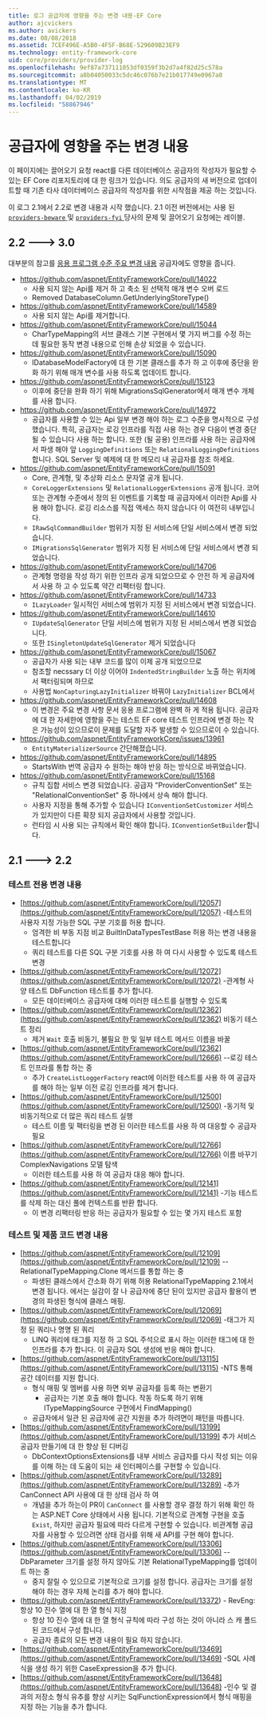 ```yaml
---
title: 로그 공급자에 영향을 주는 변경 내용-EF Core
author: ajcvickers
ms.author: avickers
ms.date: 08/08/2018
ms.assetid: 7CEF496E-A5B0-4F5F-B68E-529609B23EF9
ms.technology: entity-framework-core
uid: core/providers/provider-log
ms.openlocfilehash: 9ef87a737111053df0359f3b2d7a4f82d25c578a
ms.sourcegitcommit: a8b04050033c5dc46c076b7e21b017749e0967a8
ms.translationtype: MT
ms.contentlocale: ko-KR
ms.lasthandoff: 04/02/2019
ms.locfileid: "58867946"
---
```

# <a name="provider-impacting-changes"></a>공급자에 영향을 주는 변경 내용

이 페이지에는 끌어오기 요청 react를 다른 데이터베이스 공급자의 작성자가 필요할 수 있는 EF Core 리포지토리에 대 한 링크가 있습니다. 의도 공급자의 새 버전으로 업데이트할 때 기존 타사 데이터베이스 공급자의 작성자를 위한 시작점을 제공 하는 것입니다.

이 로그 2.1에서 2.2로 변경 내용과 시작 했습니다. 2.1 이전 버전에서는 사용 된 [ `providers-beware` ](https://github.com/aspnet/EntityFrameworkCore/labels/providers-beware) 및 [ `providers-fyi` ](https://github.com/aspnet/EntityFrameworkCore/labels/providers-fyi) 당사의 문제 및 끌어오기 요청에는 레이블.

## <a name="22-----30"></a>2.2 ---> 3.0

대부분의 참고를 [응용 프로그램 수준 주요 변경 내용](../what-is-new/ef-core-3.0/breaking-changes.md) 공급자에도 영향을 줍니다.

* https://github.com/aspnet/EntityFrameworkCore/pull/14022
  * 사용 되지 않는 Api를 제거 하 고 축소 된 선택적 매개 변수 오버 로드
  * Removed DatabaseColumn.GetUnderlyingStoreType()
* https://github.com/aspnet/EntityFrameworkCore/pull/14589
  * 사용 되지 않는 Api를 제거합니다.
* https://github.com/aspnet/EntityFrameworkCore/pull/15044
  * CharTypeMapping의 서브 클래스 기본 구현에서 몇 가지 버그를 수정 하는 데 필요한 동작 변경 내용으로 인해 손상 되었을 수 있습니다.
* https://github.com/aspnet/EntityFrameworkCore/pull/15090
  * IDatabaseModelFactory에 대 한 기본 클래스를 추가 하 고 이후에 중단을 완화 하기 위해 매개 변수를 사용 하도록 업데이트 합니다.
* https://github.com/aspnet/EntityFrameworkCore/pull/15123
  * 이후에 중단을 완화 하기 위해 MigrationsSqlGenerator에서 매개 변수 개체를 사용 합니다.
* https://github.com/aspnet/EntityFrameworkCore/pull/14972
  * 공급자를 사용할 수 있는 Api 일부 변경 해야 하는 로그 수준을 명시적으로 구성 했습니다. 특히, 공급자는 로깅 인프라를 직접 사용 하는 경우 다음이 변경 중단 될 수 있습니다 사용 하는 합니다. 또한 (될 공용) 인프라를 사용 하는 공급자에서 파생 해야 앞 `LoggingDefinitions` 또는 `RelationalLoggingDefinitions`합니다. SQL Server 및 예제에 대 한 메모리 내 공급자를 참조 하세요.
* https://github.com/aspnet/EntityFrameworkCore/pull/15091
  * Core, 관계형, 및 추상화 리소스 문자열 공개 됩니다.
  * `CoreLoggerExtensions` 및 `RelationalLoggerExtensions` 공개 됩니다. 코어 또는 관계형 수준에서 정의 된 이벤트를 기록할 때 공급자에서 이러한 Api를 사용 해야 합니다. 로깅 리소스를 직접 액세스 하지 않습니다 이 여전히 내부입니다.
  * `IRawSqlCommandBuilder` 범위가 지정 된 서비스에 단일 서비스에서 변경 되었습니다.
  * `IMigrationsSqlGenerator` 범위가 지정 된 서비스에 단일 서비스에서 변경 되었습니다.
* https://github.com/aspnet/EntityFrameworkCore/pull/14706
  * 관계형 명령을 작성 하기 위한 인프라 공개 되었으므로 수 안전 하 게 공급자에서 사용 하 고 수 있도록 약간 리팩터링 합니다.
* https://github.com/aspnet/EntityFrameworkCore/pull/14733
  * `ILazyLoader` 일시적인 서비스에 범위가 지정 된 서비스에서 변경 되었습니다.
* https://github.com/aspnet/EntityFrameworkCore/pull/14610
  * `IUpdateSqlGenerator` 단일 서비스에 범위가 지정 된 서비스에서 변경 되었습니다.
  * 또한 `ISingletonUpdateSqlGenerator` 제거 되었습니다
* https://github.com/aspnet/EntityFrameworkCore/pull/15067
  * 공급자가 사용 되는 내부 코드를 많이 이제 공개 되었으므로
  * 참조할 necssary 더 이상 이어야 `IndentedStringBuilder` 노출 하는 위치에서 팩터링되며 하므로
  * 사용법 `NonCapturingLazyInitializer` 바꿔야 `LazyInitializer` BCL에서
* https://github.com/aspnet/EntityFrameworkCore/pull/14608
  * 이 변경은 주요 변경 사항 문서 응용 프로그램에 완벽 하 게 적용 됩니다. 공급자에 대 한 자세한에 영향을 주는 테스트 EF core 테스트 인프라에 변경 하는 작은 가능성이 있으므로이 문제를 도달할 자주 발생할 수 있으므로이 수 있습니다.
* https://github.com/aspnet/EntityFrameworkCore/issues/13961
  * `EntityMaterializerSource` 간단해졌습니다.
* https://github.com/aspnet/EntityFrameworkCore/pull/14895
  * StartsWith 번역 공급자 수 원하는 해야 반응 하는 방식으로 바뀌었습니다.
* https://github.com/aspnet/EntityFrameworkCore/pull/15168
  * 규칙 집합 서비스 변경 되었습니다. 공급자 "ProviderConventionSet" 또는 "RelationalConventionSet" 중 하나에서 상속 해야 합니다.
  * 사용자 지정을 통해 추가할 수 있습니다 `IConventionSetCustomizer` 서비스가 있지만이 다른 확장 되지 공급자에서 사용할 것입니다.
  * 런타임 시 사용 되는 규칙에서 확인 해야 합니다. `IConventionSetBuilder`합니다.

## <a name="21-----22"></a>2.1 ---> 2.2

### <a name="test-only-changes"></a>테스트 전용 변경 내용

* [https://github.com/aspnet/EntityFrameworkCore/pull/12057](https://github.com/aspnet/EntityFrameworkCore/pull/12057) -테스트의 사용자 지정 가능한 SQL 구분 기호를 허용 합니다.
  * 엄격한 비 부동 지점 비교 BuiltInDataTypesTestBase 허용 하는 변경 내용을 테스트합니다
  * 쿼리 테스트를 다른 SQL 구분 기호를 사용 하 여 다시 사용할 수 있도록 테스트 변경
* [https://github.com/aspnet/EntityFrameworkCore/pull/12072](https://github.com/aspnet/EntityFrameworkCore/pull/12072) -관계형 사양 테스트 DbFunction 테스트를 추가 합니다.
  * 모든 데이터베이스 공급자에 대해 이러한 테스트를 실행할 수 있도록
* [https://github.com/aspnet/EntityFrameworkCore/pull/12362](https://github.com/aspnet/EntityFrameworkCore/pull/12362) 비동기 테스트 정리
  * 제거 `Wait` 호출 비동기, 불필요 한 및 일부 테스트 메서드 이름을 바꿀
* [https://github.com/aspnet/EntityFrameworkCore/pull/12362](https://github.com/aspnet/EntityFrameworkCore/pull/12666) --로깅 테스트 인프라를 통합 하는 중
  * 추가 `CreateListLoggerFactory` react에 이러한 테스트를 사용 하 여 공급자를 해야 하는 일부 이전 로깅 인프라를 제거 합니다.
* [https://github.com/aspnet/EntityFrameworkCore/pull/12500](https://github.com/aspnet/EntityFrameworkCore/pull/12500) -동기적 및 비동기적으로 더 많은 쿼리 테스트 실행
  * 테스트 이름 및 팩터링을 변경 된 이러한 테스트를 사용 하 여 대응할 수 공급자 필요
* [https://github.com/aspnet/EntityFrameworkCore/pull/12766](https://github.com/aspnet/EntityFrameworkCore/pull/12766) 이름 바꾸기 ComplexNavigations 모델 탐색
  * 이러한 테스트를 사용 하 여 공급자 대응 해야 합니다.
* [https://github.com/aspnet/EntityFrameworkCore/pull/12141](https://github.com/aspnet/EntityFrameworkCore/pull/12141) -기능 테스트를 삭제 하는 대신 풀에 컨텍스트를 반환 합니다.
  * 이 변경 리팩터링 반응 하는 공급자가 필요할 수 있는 몇 가지 테스트 포함


### <a name="test-and-product-code-changes"></a>테스트 및 제품 코드 변경 내용

* [https://github.com/aspnet/EntityFrameworkCore/pull/12109](https://github.com/aspnet/EntityFrameworkCore/pull/12109) --RelationalTypeMapping.Clone 메서드를 통합 하는 중
  * 파생된 클래스에서 간소화 하기 위해 허용 RelationalTypeMapping 2.1에서 변경 됩니다. 에서는 실감이 잘 나 공급자에 중단 된이 있지만 공급자 활용이 변경의 파생된 형식에 클래스 매핑.
* [https://github.com/aspnet/EntityFrameworkCore/pull/12069](https://github.com/aspnet/EntityFrameworkCore/pull/12069) -태그가 지정 된 쿼리나 명명 된 쿼리
  * LINQ 쿼리에 태그를 지정 하 고 SQL 주석으로 표시 하는 이러한 태그에 대 한 인프라를 추가 합니다. 이 공급자 SQL 생성에 반응 해야 합니다.
* [https://github.com/aspnet/EntityFrameworkCore/pull/13115](https://github.com/aspnet/EntityFrameworkCore/pull/13115) -NTS 통해 공간 데이터를 지원 합니다.
  * 형식 매핑 및 멤버를 사용 하면 외부 공급자를 등록 하는 변환기
    * 공급자는 기본 호출 해야 합니다. 작동 하도록 하기 위해 ITypeMappingSource 구현에서 FindMapping()
  * 공급자에서 일관 된 공급자에 공간 지원을 추가 하려면이 패턴을 따릅니다.
* [https://github.com/aspnet/EntityFrameworkCore/pull/13199](https://github.com/aspnet/EntityFrameworkCore/pull/13199) 추가 서비스 공급자 만들기에 대 한 향상 된 디버깅
  * DbContextOptionsExtensions를 내부 서비스 공급자를 다시 작성 되는 이유를 이해 하는 데 도움이 되는 새 인터페이스를 구현할 수 있습니다.
* [https://github.com/aspnet/EntityFrameworkCore/pull/13289](https://github.com/aspnet/EntityFrameworkCore/pull/13289) -추가 CanConnect API 사용에 대 한 상태 검사 하 여
  * 개념을 추가 하는이 PR이 `CanConnect` 를 사용할 경우 결정 하기 위해 확인 하는 ASP.NET Core 상태에서 사용 됩니다. 기본적으로 관계형 구현을 호출 `Exist`, 하지만 공급자 필요에 따라 다르게 구현할 수 있습니다. 비관계형 공급자를 사용할 수 있으려면 상태 검사를 위해 새 API를 구현 해야 합니다.
* [https://github.com/aspnet/EntityFrameworkCore/pull/13306](https://github.com/aspnet/EntityFrameworkCore/pull/13306) --DbParameter 크기를 설정 하지 않아도 기본 RelationalTypeMapping를 업데이트 하는 중
  * 중지 잘릴 수 있으므로 기본적으로 크기를 설정 합니다. 공급자는 크기를 설정 해야 하는 경우 자체 논리를 추가 해야 합니다.
* (https://github.com/aspnet/EntityFrameworkCore/pull/13372) - RevEng: 항상 10 진수 열에 대 한 열 형식 지정
  * 항상 10 진수 열에 대 한 열 형식 규칙에 따라 구성 하는 것이 아니라 스 캐 폴드 된 코드에서 구성 합니다.
  * 공급자 종료의 모든 변경 내용이 필요 하지 않습니다.
* [https://github.com/aspnet/EntityFrameworkCore/pull/13469](https://github.com/aspnet/EntityFrameworkCore/pull/13469) -SQL 사례 식을 생성 하기 위한 CaseExpression을 추가 합니다.
* [https://github.com/aspnet/EntityFrameworkCore/pull/13648](https://github.com/aspnet/EntityFrameworkCore/pull/13648) -인수 및 결과의 저장소 형식 유추를 향상 시키는 SqlFunctionExpression에서 형식 매핑을 지정 하는 기능을 추가 합니다.
